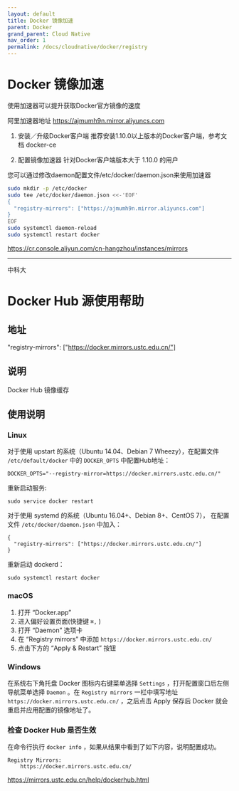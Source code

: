 ```yaml
---
layout: default
title: Docker 镜像加速
parent: Docker
grand_parent: Cloud Native
nav_order: 1
permalink: /docs/cloudnative/docker/registry
---
```


# Docker 镜像加速


使用加速器可以提升获取Docker官方镜像的速度

阿里加速器地址
https://ajmumh9n.mirror.aliyuncs.com

1. 安装／升级Docker客户端
推荐安装1.10.0以上版本的Docker客户端，参考文档 docker-ce

2. 配置镜像加速器
针对Docker客户端版本大于 1.10.0 的用户

您可以通过修改daemon配置文件/etc/docker/daemon.json来使用加速器


```bash
sudo mkdir -p /etc/docker
sudo tee /etc/docker/daemon.json <<-'EOF'
{
  "registry-mirrors": ["https://ajmumh9n.mirror.aliyuncs.com"]
}
EOF
sudo systemctl daemon-reload
sudo systemctl restart docker
```


https://cr.console.aliyun.com/cn-hangzhou/instances/mirrors

---

中科大

# Docker Hub 源使用帮助

## 地址

  "registry-mirrors": ["https://docker.mirrors.ustc.edu.cn/"]



## 说明

Docker Hub 镜像缓存

## 使用说明

### Linux

对于使用 upstart 的系统（Ubuntu 14.04、Debian 7 Wheezy），在配置文件 `/etc/default/docker` 中的 `DOCKER_OPTS` 中配置Hub地址：

```
DOCKER_OPTS="--registry-mirror=https://docker.mirrors.ustc.edu.cn/"
```

重新启动服务:

```
sudo service docker restart
```

对于使用 systemd 的系统（Ubuntu 16.04+、Debian 8+、CentOS 7）， 在配置文件 `/etc/docker/daemon.json` 中加入：

```
{
  "registry-mirrors": ["https://docker.mirrors.ustc.edu.cn/"]
}
```

重新启动 dockerd：

```
sudo systemctl restart docker
```

### macOS

1. 打开 “Docker.app”
2. 进入偏好设置页面(快捷键 `⌘,` )
3. 打开 “Daemon” 选项卡
4. 在 “Registry mirrors” 中添加 `https://docker.mirrors.ustc.edu.cn/`
5. 点击下方的 “Apply & Restart” 按钮

### Windows

在系统右下角托盘 Docker 图标内右键菜单选择 `Settings` ，打开配置窗口后左侧导航菜单选择 `Daemon` 。在 `Registry mirrors` 一栏中填写地址 `https://docker.mirrors.ustc.edu.cn/` ，之后点击 Apply 保存后 Docker 就会重启并应用配置的镜像地址了。

### 检查 Docker Hub 是否生效

在命令行执行 `docker info` ，如果从结果中看到了如下内容，说明配置成功。

```
Registry Mirrors:
    https://docker.mirrors.ustc.edu.cn/
```

https://mirrors.ustc.edu.cn/help/dockerhub.html